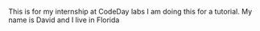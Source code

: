 This is for my internship at CodeDay labs I am doing this for a tutorial. My name is David and I live in Florida
